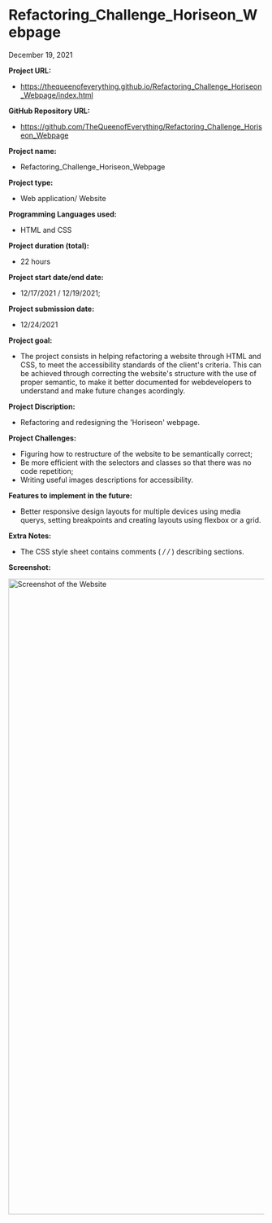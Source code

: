 # Refactoring_Challenge_Horiseon_Webpage

December 19,  2021

**Project URL:** 
- https://thequeenofeverything.github.io/Refactoring_Challenge_Horiseon_Webpage/index.html


**GitHub Repository URL:** 
- https://github.com/TheQueenofEverything/Refactoring_Challenge_Horiseon_Webpage


**Project name:** 
- Refactoring_Challenge_Horiseon_Webpage


**Project type:** 
- Web application/ Website


**Programming Languages used:** 
- HTML and CSS


**Project duration (total):** 
- 22 hours


**Project start date/end date:** 
- 12/17/2021 / 12/19/2021;


**Project submission date:** 
- 12/24/2021


**Project goal:** 
- The project consists in helping refactoring a website through HTML and CSS, to meet the accessibility standards of the client's criteria. This can be achieved through correcting the website's structure with the use of proper semantic, to make it better documented for webdevelopers to understand and make future changes acordingly.



**Project Discription:**
- Refactoring and redesigning the 'Horiseon' webpage. 


**Project Challenges:**
- Figuring how to restructure of the website to be semantically correct;
- Be more efficient with the selectors and classes so that there was no code repetition; 
- Writing useful images descriptions for accessibility.


**Features to implement in the future:**
- Better responsive design layouts for multiple devices using media querys, setting breakpoints and creating layouts using flexbox or a grid. 



**Extra Notes:**
- The CSS style sheet contains comments ( */ /* ) describing sections.





**Screenshot:**

<img width="1249" alt="Screenshot of the Website" src="https://user-images.githubusercontent.com/65464431/147425197-959bf46a-26cc-4d3f-be8d-1dab990eac9f.png">

